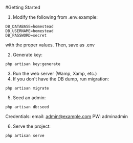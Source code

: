#Getting Started
1. Modify the following from .env.example:
  ```
  DB_DATABASE=homestead
  DB_USERNAME=homestead
  DB_PASSWORD=secret
  ```
with the proper values. Then, save as .env

2. Generate key:
  ```
  php artisan key:generate
  ```
  
3. Run the web server (Wamp, Xamp, etc.)
4. If you don't have the DB dump, run migration:
  ```
  php artisan migrate
  ```
5. Seed an admin:
  ```
  php artisan db:seed
  ```
Credentials:
email: admin@example.com
PW: adminadmin

6. Serve the project:
  ```
  php artisan serve
  ```
